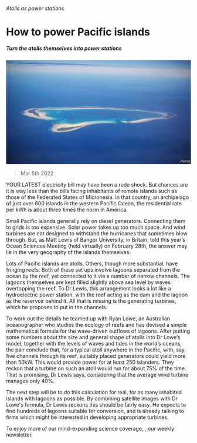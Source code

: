 ###### Atolls as power stations

# How to power Pacific islands 

##### Turn the atolls themselves into power stations 

![image](images/20220305_stp003.jpg) 

> Mar 5th 2022 

YOUR LATEST electricity bill may have been a rude shock. But chances are it is way less than the bills facing inhabitants of remote islands such as those of the Federated States of Micronesia. In that country, an archipelago of just over 600 islands in the western Pacific Ocean, the residential rate per kWh is about three times the norm in America.

Small Pacific islands generally rely on diesel generators. Connecting them to grids is too expensive. Solar power takes up too much space. And wind turbines are not designed to withstand the hurricanes that sometimes blow through. But, as Matt Lewis of Bangor University, in Britain, told this year’s Ocean Sciences Meeting (held virtually) on February 28th, the answer may lie in the very geography of the islands themselves.


Lots of Pacific islands are atolls. Others, though more substantial, have fringing reefs. Both of these set ups involve lagoons separated from the ocean by the reef, yet connected to it via a number of narrow channels. The lagoons themselves are kept filled slightly above sea level by waves overtopping the reef. To Dr Lewis, this arrangement looks a lot like a hydroelectric power station, with the reef acting as the dam and the lagoon as the reservoir behind it. All that is missing is the generating turbines, which he proposes to put in the channels.

To work out the details he teamed up with Ryan Lowe, an Australian oceanographer who studies the ecology of reefs and has devised a simple mathematical formula for the wave-driven outflows of lagoons. After putting some numbers about the size and general shape of atolls into Dr Lowe’s model, together with the levels of waves and tides in the world’s oceans, the pair conclude that, for a typical atoll anywhere in the Pacific, with, say, five channels through its reef, suitably placed generators could yield more than 50kW. This would provide power for at least 250 islanders. They reckon that a turbine on such an atoll would run for about 75% of the time. That is promising, Dr Lewis says, considering that the average wind turbine manages only 40%.

The next step will be to do this calculation for real, for as many inhabited islands with lagoons as possible. By combining satellite images with Dr Lowe's formula, Dr Lewis reckons this should be fairly easy. He expects to find hundreds of lagoons suitable for conversion, and is already talking to firms which might be interested in developing appropriate turbines.

To enjoy more of our mind-expanding science coverage, , our weekly newsletter.


